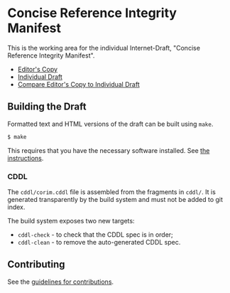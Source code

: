 # Concise Reference Integrity Manifest

This is the working area for the individual Internet-Draft, "Concise Reference Integrity Manifest".

* [Editor's Copy](https://ietf-rats.github.io/draft-birkholz-rats-corim/#go.draft-birkholz-rats-corim.html)
* [Individual Draft](https://tools.ietf.org/html/draft-birkholz-rats-corim)
* [Compare Editor's Copy to Individual Draft](https://ietf-rats.github.io/draft-birkholz-rats-corim/#go.draft-birkholz-rats-corim.diff)

## Building the Draft

Formatted text and HTML versions of the draft can be built using `make`.

```sh
$ make
```

This requires that you have the necessary software installed.  See
[the instructions](https://github.com/martinthomson/i-d-template/blob/master/doc/SETUP.md).

### CDDL

The `cddl/corim.cddl` file is assembled from the fragments in `cddl/`.  It is generated transparently by the build system and must not be added to git index.

The build system exposes two new targets:

* `cddl-check` - to check that the CDDL spec is in order;
* `cddl-clean` - to remove the auto-generated CDDL spec.

## Contributing

See the
[guidelines for contributions](https://github.com/ietf-rats/draft-birkholz-rats-corim/blob/master/CONTRIBUTING.md).
